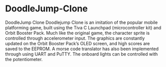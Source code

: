 # DoodleJump-Clone
DoodleJump Clone
Doodlejump Clone is an imitation of the popular mobile platforming game, built using the Tiva C Launchpad (microcontroller kit) and Orbit Booster Pack. Much like the original game, the character sprite is controlled through accelerometer input. The graphics are constantly updated on the Orbit Booster Pack’s OLED screen, and high scores are saved to the EEPROM. A morse code translator has also been implemented through using UART and PuTTY. The onboard lights can be controlled with the potentiometer.
